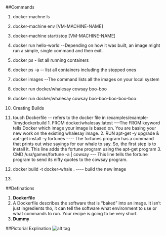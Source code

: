 ##Commands
1. docker-machne ls
2. docker-machine env [VM-MACHINE-NAME]
3. docker-machine start/stop [VM-MACHINE-NAME]
4. docker run hello-world --Depending on how it was built, an image might run a simple, single command and then exit.
5. docker ps - list all running containers
6. docker ps -a -- list all containers including the stopped ones
7. docker images --The command lists all the images on your local system
8. docker run docker/whalesay cowsay boo-boo
9. docker run docker/whalesay cowsay boo-boo-boo-boo-boo
10. Creating Builds
  1. touch Dockerfile -- refers to the docker file in /examples/example-1/mydockerbuild
    1. FROM docker/whalesay:latest ---The FROM keyword tells Docker which image your image is based on. You are basing your new work on the existing whalesay image.
    2. RUN apt-get -y upgrade & apt-get install -y fortunes ---- The fortunes program has a command that prints out wise sayings for our whale to say. So, the first step is to install it. This line adds the fortune program using the apt-get program
    3. CMD /usr/games/fortune -a | cowsay --- This line tells the fortune program to send its nifty quotes to the cowsay program.
  2. docker build -t docker-whale . ---- build the new image
  
11. 



##Definations
1. <b>Dockerfile</b>
  1. A Dockerfile describes the software that is “baked” into an image. It isn’t just ingredients tho, it can tell the software what    environment to use or what commands to run. Your recipe is going to be very short. 
2. <b>Dummy</b>

##Pictorial Explination
![alt tag](https://docs.docker.com/tutimg/container_explainer.png)
